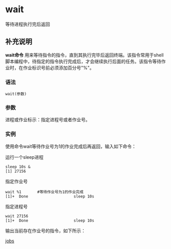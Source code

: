 wait
===

等待进程执行完后返回

## 补充说明

**wait命令** 用来等待指令的指令，直到其执行完毕后返回终端。该指令常用于shell脚本编程中，待指定的指令执行完成后，才会继续执行后面的任务。该指令等待作业时，在作业标识号前必须添加百分号"%"。

###  语法

```shell
wait(参数)
```

###  参数

进程或作业标示：指定进程号或者作业号。

###  实例

使用命令wait等待作业号为1的作业完成后再返回，输入如下命令：

运行一个sleep进程

```shell
sleep 10s &
[1] 27156
```

指定作业号

```shell
wait %1       #等待作业号为1的作业完成 
[1]+  Done                    sleep 10s
```

指定进程号

```shell
wait 27156
[1]+  Done                    sleep 10s
```

输出当前存在作业号的指令，如下所示：

[jobs](jobs.md)
